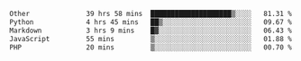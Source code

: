 <!--START_SECTION:waka-->

```txt
Other              39 hrs 58 mins  ████████████████████▒░░░░   81.31 %
Python             4 hrs 45 mins   ██▒░░░░░░░░░░░░░░░░░░░░░░   09.67 %
Markdown           3 hrs 9 mins    █▓░░░░░░░░░░░░░░░░░░░░░░░   06.43 %
JavaScript         55 mins         ▒░░░░░░░░░░░░░░░░░░░░░░░░   01.88 %
PHP                20 mins         ▒░░░░░░░░░░░░░░░░░░░░░░░░   00.70 %
```

<!--END_SECTION:waka--> 
 
